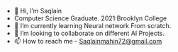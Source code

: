 - 👋 Hi, I’m Saqlain
- Computer Science Graduate. 2021:Brooklyn College 
- 🌱 I’m currently learning Neural network From scratch.
- 💞️ I’m looking to collaborate on different AI Projects.
- 📫 How to reach me - Saqlainmahin72@gmail.com

